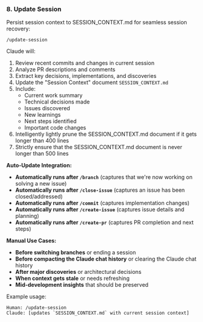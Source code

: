 ### 8. Update Session
Persist session context to SESSION_CONTEXT.md for seamless session recovery:

`/update-session`

Claude will:
1. Review recent commits and changes in current session
2. Analyze PR descriptions and comments
3. Extract key decisions, implementations, and discoveries
4. Update the "Session Context" document `SESSION_CONTEXT.md`
5. Include:
   - Current work summary
   - Technical decisions made
   - Issues discovered
   - New learnings
   - Next steps identified
   - Important code changes
6. Intelligently lightly prune the SESSION_CONTEXT.md document if it gets longer than 400 lines
7. Strictly ensure that the SESSION_CONTEXT.md document is never longer than 500 lines

**Auto-Update Integration:**
- **Automatically runs after `/branch`** (captures that we're now working on solving a new issue)
- **Automatically runs after `/close-issue`** (captures an issue has been closed/addressed)
- **Automatically runs after `/commit`** (captures implementation changes)
- **Automatically runs after `/create-issue`** (captures issue details and planning)
- **Automatically runs after `/create-pr`** (captures PR completion and next steps)

**Manual Use Cases:**
- **Before switching branches** or ending a session
- **Before compacting the Claude chat history** or clearing the Claude chat history
- **After major discoveries** or architectural decisions
- **When context gets stale** or needs refreshing
- **Mid-development insights** that should be preserved

Example usage:
```
Human: /update-session
Claude: [updates `SESSION_CONTEXT.md` with current session context]
```
